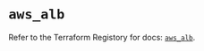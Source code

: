 # `aws_alb`

Refer to the Terraform Registory for docs: [`aws_alb`](https://registry.terraform.io/providers/hashicorp/aws/5.21.0/docs/resources/alb).

